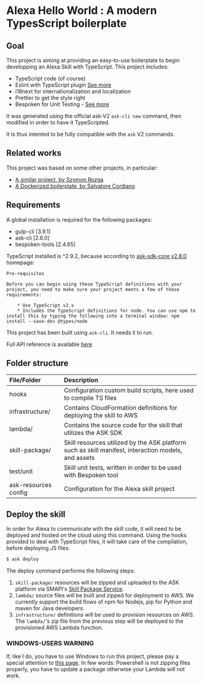 # Alexa Hello World : A modern TypesScript boilerplate

## Goal

This project is aiming at providing an easy-to-use boilerplate to begin developping an Alexa Skill with TypeScript. This project includes:

- TypeScript code (of course)
- Eslint with TypeScript plugin [See more](https://typescript-eslint.io)
- i18next for internationalization and localization
- Prettier to get the style right
- Bespoken for Unit Testing - [See more](https://read.bespoken.io/unit-testing/guide/#overview)

It was generated using the official ask-V2 `ask-cli new` command, then modified in order to have it TypeScripted.

It is thus intented to be fully compatible with the `ask` V2 commands.

## Related works

This project was based on some other projects, in particular:

- [A similar project, by Szymon Rozga](https://github.com/srozga/alexa-node-sdk-typescript-boilerplate)
- [A Dockerized boilerplate, by Salvatore Cordiano](https://github.com/salvatorecordiano/alexa-skill-boilerplate)

## Requirements

A global installation is required for the following packages:

- gulp-cli [3.9.1]
- ask-cli [2.6.0]
- bespoken-tools [2.4.65]

TypeScript installed is ^2.9.2, because according to [ask-sdk-core v2.8.0](https://github.com/alexa/alexa-skills-kit-sdk-for-nodejs/tree/2.0.x/ask-sdk-core) homepage:

```text
Pre-requisites

Before you can begin using these TypeScript definitions with your project, you need to make sure your project meets a few of these requirements:

    * Use TypeScript v2.x
    * Includes the TypeScript definitions for node. You can use npm to install this by typing the following into a terminal window: npm install --save-dev @types/node
```

This project has been built using `ask-cli`. It needs it to run.

Full API reference is available [here](https://developer.amazon.com/fr-FR/docs/alexa/smapi/ask-cli-command-reference.html)

## Folder structure

| File/Folder          | Description                                                                                         |
| :------------------- | :-------------------------------------------------------------------------------------------------- |
| hooks                | Configuration custom build scripts, here used to compile TS files                                   |
| infrastructure/      | Contains CloudFormation definitions for deploying the skill to AWS                                  |
| lambda/              | Contains the source code for the skill that utilizes the ASK SDK                                    |
| skill-package/       | Skill resources utilized by the ASK platform such as skill manifest, interaction models, and assets |
| test/unit            | Skill unit tests, written in order to be used with Bespoken tool                                    |
| ask-resources config | Configuration for the Alexa skill project                                                           |

## Deploy the skill

In order for Alexa to communicate with the skill code, it will need to be deployed and hosted on the cloud using this command.
Using the hooks provided to deal with TypeScript files, it will take care of the compilation, before deploying JS files.

```bash
$ ask deploy
```

The deploy command performs the following steps:

1. `skill-package/` resources will be zipped and uploaded to the ASK platform via SMAPI's [Skill Package Service](https://developer.amazon.com/docs/smapi/skill-package-api-reference.html).
2. `lambda/` source files will be built and zipped for deployment to AWS. We currently support the build flows of npm for Nodejs, pip for Python and maven for Java developers.
3. `infrastructure/` definitions will be used to provision resources on AWS. The `lambda/`'s zip file from the previous step will be deployed to the provisioned AWS Lambda function.

### WINDOWS-USERS WARNING

If, like I do, you have to use Windows to run this project, please pay a special attention to [this page](https://github.com/alexa/ask-cli/blob/develop/docs/FAQ.md#q-for-windows-users-if-your-skill-return-empty-response-and-log-shows-module-not-found-genericerrormapper-or-cannot-find-module-dispatchererrormappergenericerrormapper-how-to-resolve). In few words: Powershell is not zipping files properly, you have to update a package otherwise your Lambda will not work.
